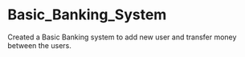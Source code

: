 # Basic_Banking_System
Created a Basic Banking system to add new user and transfer money between the users.
